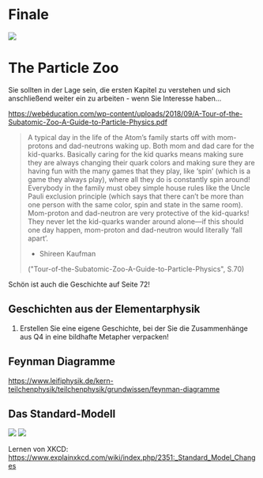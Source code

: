 Finale
===========

![](https://imgs.xkcd.com/comics/particle_properties_2x.png)

# The Particle Zoo

Sie sollten in der Lage sein, die ersten Kapitel zu verstehen und sich anschließend weiter ein zu arbeiten - wenn Sie Interesse haben...

https://webéducation.com/wp-content/uploads/2018/09/A-Tour-of-the-Subatomic-Zoo-A-Guide-to-Particle-Physics.pdf

> A typical day in the life of the Atom’s family starts off with mom-protons and dad-neutrons waking up. Both mom and dad care for the kid-quarks. Basically caring for the kid quarks means making sure they are always changing their quark colors and making sure they are having fun with the many games that they play, like ‘spin’ (which is a game they always play), where all they do is constantly spin around! Everybody in the family must obey simple house rules like the Uncle Pauli exclusion principle (which says that there can’t be more than one person with the same color, spin and state in the same room). Mom-proton and dad-neutron are very protective of the kid-quarks! They never let the kid-quarks wander around alone—if this should one day happen, mom-proton and dad-neutron would literally ‘fall apart’. 
> - Shireen Kaufman
> 
> ("Tour-of-the-Subatomic-Zoo-A-Guide-to-Particle-Physics", S.70)

Schön ist auch die Geschichte auf Seite 72!

## Geschichten aus der Elementarphysik

1. Erstellen Sie eine eigene Geschichte, bei der Sie die Zusammenhänge aus Q4 in eine bildhafte Metapher verpacken!

## Feynman Diagramme

https://www.leifiphysik.de/kern-teilchenphysik/teilchenphysik/grundwissen/feynman-diagramme

## Das Standard-Modell

![](https://imgs.xkcd.com/comics/standard_model_changes_2x.png)
![](https://www.explainxkcd.com/wiki/images/thumb/e/ed/1024px-Standard_Model_of_Elementary_Particles.svg.png/626px-1024px-Standard_Model_of_Elementary_Particles.svg.png)

Lernen von XKCD: https://www.explainxkcd.com/wiki/index.php/2351:_Standard_Model_Changes
